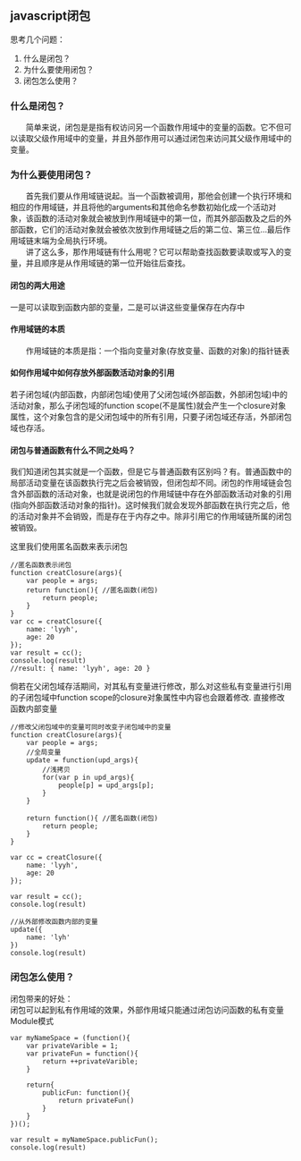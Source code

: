 ## javascript闭包
思考几个问题：  
1. 什么是闭包？  
2. 为什么要使用闭包？  
3. 闭包怎么使用？  

### 什么是闭包？
&emsp;&emsp;简单来说，闭包是是指有权访问另一个函数作用域中的变量的函数。它不但可以读取父级作用域中的变量，并且外部作用可以通过闭包来访问其父级作用域中的变量。

### 为什么要使用闭包？
&emsp;&emsp;首先我们要从作用域链说起。当一个函数被调用，那他会创建一个执行环境和相应的作用域链，并且将他的arguments和其他命名参数初始化成一个活动对象，该函数的活动对象就会被放到作用域链中的第一位，而其外部函数及之后的外部函数，它们的活动对象就会被依次放到作用域链之后的第二位、第三位...最后作用域链末端为全局执行环境。    
&emsp;&emsp;讲了这么多，那作用域链有什么用呢？它可以帮助查找函数要读取或写入的变量，并且顺序是从作用域链的第一位开始往后查找。

#### 闭包的两大用途
一是可以读取到函数内部的变量，二是可以讲这些变量保存在内存中

#### 作用域链的本质
&emsp;&emsp;作用域链的本质是指：一个指向变量对象(存放变量、函数的对象)的指针链表

#### 如何作用域中如何存放外部函数活动对象的引用
若子闭包域(内部函数，内部闭包域)使用了父闭包域(外部函数，外部闭包域)中的活动对象，那么子闭包域的function scope(不是属性)就会产生一个closure对象属性，这个对象包含的是父闭包域中的所有引用，只要子闭包域还存活，外部闭包域也存活。

#### 闭包与普通函数有什么不同之处吗？
我们知道闭包其实就是一个函数，但是它与普通函数有区别吗？有。普通函数中的局部活动变量在该函数执行完之后会被销毁，但闭包却不同。闭包的作用域链会包含外部函数的活动对象，也就是说闭包的作用域链中存在外部函数活动对象的引用(指向外部函数活动对象的指针)。这时候我们就会发现外部函数在执行完之后，他的活动对象并不会销毁，而是存在于内存之中。除非引用它的作用域链所属的闭包被销毁。    


这里我们使用匿名函数来表示闭包
```
//匿名函数表示闭包
function creatClosure(args){
    var people = args;
    return function(){ //匿名函数(闭包)
        return people;
    }
}
var cc = creatClosure({
    name: 'lyyh',
    age: 20
});
var result = cc();
console.log(result)
//result: { name: 'lyyh', age: 20 }
```


倘若在父闭包域存活期间，对其私有变量进行修改，那么对这些私有变量进行引用的子闭包域中function scope的closure对象属性中内容也会跟着修改.
直接修改函数内部变量
```
//修改父闭包域中的变量可同时改变子闭包域中的变量
function creatClosure(args){
    var people = args;
    //全局变量
    update = function(upd_args){
        //浅拷贝
        for(var p in upd_args){
            people[p] = upd_args[p];
        }
    }

    return function(){ //匿名函数(闭包)
        return people;
    }
}

var cc = creatClosure({
    name: 'lyyh',
    age: 20
});

var result = cc();
console.log(result)

//从外部修改函数内部的变量
update({
    name: 'lyh'
})
console.log(result)
```
### 闭包怎么使用？
闭包带来的好处：  
闭包可以起到私有作用域的效果，外部作用域只能通过闭包访问函数的私有变量  
Module模式
```
var myNameSpace = (function(){
    var privateVarible = 1;
    var privateFun = function(){
        return ++privateVarible;
    }

    return{
        publicFun: function(){
            return privateFun()
        }
    }
})();

var result = myNameSpace.publicFun();
console.log(result)
```

